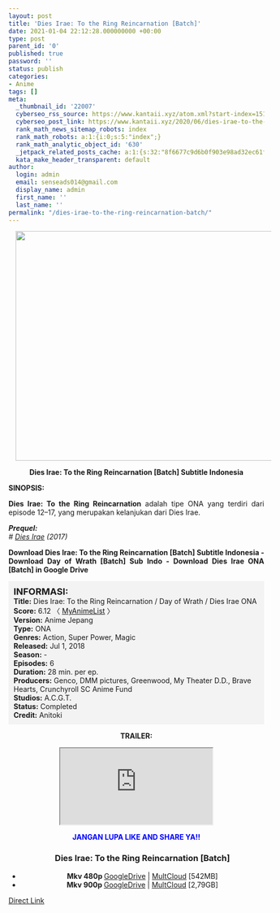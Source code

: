 ```yaml
---
layout: post
title: 'Dies Irae: To the Ring Reincarnation [Batch]'
date: 2021-01-04 22:12:28.000000000 +00:00
type: post
parent_id: '0'
published: true
password: ''
status: publish
categories:
- Anime
tags: []
meta:
  _thumbnail_id: '22007'
  cyberseo_rss_source: https://www.kantaii.xyz/atom.xml?start-index=151&max-results=150
  cyberseo_post_link: https://www.kantaii.xyz/2020/06/dies-irae-to-the-ring-reincarnation-batch.html
  rank_math_news_sitemap_robots: index
  rank_math_robots: a:1:{i:0;s:5:"index";}
  rank_math_analytic_object_id: '630'
  _jetpack_related_posts_cache: a:1:{s:32:"8f6677c9d6b0f903e98ad32ec61f8deb";a:2:{s:7:"expires";i:1653792121;s:7:"payload";a:0:{}}}
  kata_make_header_transparent: default
author:
  login: admin
  email: senseads014@gmail.com
  display_name: admin
  first_name: ''
  last_name: ''
permalink: "/dies-irae-to-the-ring-reincarnation-batch/"
---
```

<div class="separator" style="clear: both; text-align: center;"><a href="https://1.bp.blogspot.com/-YmIuabzP2Zs/Xk256Tu1gcI/AAAAAAAAB7E/DFW3b6jh2ssi-u_bUabNCMVGRBudrr-lwCLcBGAsYHQ/s1600/Dies%2Birae%2B-%2BTo%2Bthe%2Bring%2Breincarnation.jpg" style="margin-left: 1em; margin-right: 1em;"><img border="0" data-original-height="724" data-original-width="1024" height="452" src="{{ site.baseurl }}/assets/2021/01/Dies%2Birae%2B-%2BTo%2Bthe%2Bring%2Breincarnation.jpg" width="640" /></a></div>
<p>
<div style="text-align: center;"><b>Dies Irae: To the Ring Reincarnation [Batch] Subtitle Indonesia</b></div>
<p><b>SINOPSIS:</b>
<div style="text-align: justify;"><b>Dies Irae: To the Ring Reincarnation</b> adalah tipe ONA yang terdiri dari episode 12–17, yang merupakan kelanjukan dari Dies Irae.</p>
<p><b><i>Prequel:</i></b><br /><i># <a href="http://www.kantaii.web.id/2020/06/dies-irae-batch.html" target="_blank" rel="noopener">Dies Irae</a> (2017)</i></p>
<p><b>Download Dies Irae: To the Ring Reincarnation [Batch] Subtitle Indonesia - Download Day of Wrath [Batch] Sub Indo - Download Dies Irae ONA [Batch] in Google Drive</b></div>
<p><a name="more"></a>
<div style="background-color: #f3f3f3; padding: 10px; text-align: left;"><b><span style="font-size: large;">INFORMASI:</span></b><br /><b>Title:</b> Dies Irae: To the Ring Reincarnation / Day of Wrath / Dies Irae ONA<br /><b>Score:</b> 6.12 〈 <a href="https://myanimelist.net/anime/36515/Dies_Irae__To_the_Ring_Reincarnation?q=dies" target="_blank" rel="noopener">MyAnimeList</a> 〉<br /><b>Version:</b> Anime Jepang<br /><b>Type:</b> ONA<br /><b>Genres:</b> Action, Super Power, Magic<br /><b>Released:</b> Jul 1, 2018<br /><b>Season:</b> -<br /><b>Episodes:</b> 6<br /><b>Duration:</b> 28 min. per ep.<br /><b>Producers:</b> Genco, DMM pictures, Greenwood, My Theater D.D., Brave Hearts, Crunchyroll SC Anime Fund<br /><b>Studios:</b> A.C.G.T.<br /><b>Status:</b> Completed<br /><b>Credit:</b> Anitoki</div>
<p>
<div style="text-align: center;"><b>TRAILER:</b></div>
<p>
<div style="text-align: center;">
<div class="videoyoutube">
<div class="video-responsive"><iframe allowfullscreen="1" class="embedded-video-large" src="https://www.youtube.com/embed/wrpV3gF5SDE?rel=0"></iframe></div>
</div>
<p>
<div style="text-align: center;"><b><span style="color: blue;">JANGAN LUPA LIKE AND SHARE YA!!</span></b>
<div class="dl">
<ul />
<h3 style="text-align: center;">Dies Irae: To the Ring Reincarnation [Batch]</h3>
<li style="text-align: center;"><b>Mkv 480p </b><a href="https://apk.miuiku.com/g27bT" target="_blank" rel="noopener">GoogleDrive</a> | <a href="https://semawur.com/qsn9ylxpw" target="_blank" rel="noopener">MultCloud</a> [542MB]</li>
<li style="text-align: center;"><b>Mkv 900p </b><a href="https://apk.miuiku.com/CqIb" target="_blank" rel="noopener">GoogleDrive</a> | <a href="https://semawur.com/weAcfhrpnXW" target="_blank" rel="noopener">MultCloud</a> [2,79GB]</li>
</div>
</div>
</div>
<link rel="stylesheet" href="https://cdnjs.cloudflare.com/ajax/libs/font-awesome/4.7.0/css/font-awesome.min.css" />
<div class="divbtn"> <a href="https://handymansurrender.com/fihup8buzv?key=94550f7ce39444073321dde3b8782f97" class="btn"><i class="fa fa-download"></i> Direct Link</a> </div>
